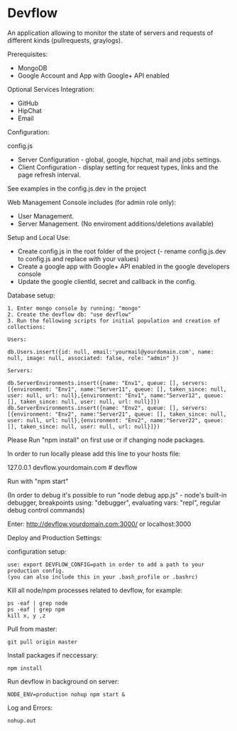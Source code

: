 Devflow
=======

An application allowing to monitor the state of servers and requests of different kinds (pullrequests, graylogs).

Prerequisites:

  * MongoDB
  * Google Account and App with Google+ API enabled 

Optional Services Integration:
  
  * GitHub
  * HipChat
  * Email

Configuration:
  
  config.js

  * Server Configuration - global, google, hipchat, mail and jobs settings.
  * Client Configuration - display setting for request types, links and the page refresh interval.

  See examples in the config.js.dev in the project 

Web Management Console includes (for admin role only):

  * User Management.
  * Server Management. (No enviroment additions/deletions available)

Setup and Local Use: 
  
  * Create config.js in the root folder of the project (- rename config.js.dev to config.js and replace with your values)
  * Create a google app with Google+ API enabled in the google developers console
  * Update the google clientId, secret and callback in the config.

  Database setup:

    1. Enter mongo console by running: "mongo"
    2. Create the devflow db: "use devflow"
    3. Run the following scripts for initial population and creation of collections:

    Users: 

    db.Users.insert({id: null, email:'yourmail@yourdomain.com', name: null, image: null, associated: false, role: "admin" })

    Servers:

    db.ServerEnvironments.insert({name: "Env1", queue: [], servers: [{environment: "Env1", name:"Server11", queue: [], taken_since: null, user: null, url: null},{environment: "Env1", name:"Server12", queue: [], taken_since: null, user: null, url: null}]})
    db.ServerEnvironments.insert({name: "Env2", queue: [], servers: [{environment: "Env2", name:"Server21", queue: [], taken_since: null, user: null, url: null},{environment: "Env2", name:"Server22", queue: [], taken_since: null, user: null, url: null}]})

  Please Run "npm install" on first use or if changing node packages.

  In order to run locally please add this line to your hosts file:
  
  127.0.0.1 devflow.yourdomain.com # devflow

  Run with "npm start"

  (In order to debug it's possible to run "node debug app.js" - node's built-in debugger, breakpoints using: "debugger", evaluating vars: "repl", regular debug control commands)

  Enter: http://devflow.yourdomain.com:3000/ or localhost:3000

Deploy and Production Settings:

  configuration setup:

    use: export DEVFLOW_CONFIG=path in order to add a path to your production config.
    (you can also include this in your .bash_profile or .bashrc)
  
  Kill all node/npm processes related to devflow, for example:

    ps -eaf | grep node
    ps -eaf | grep npm
    kill x, y ,z

  Pull from master:

    git pull origin master

  Install packages if neccessary:

    npm install

  Run devflow in background on server:

    NODE_ENV=production nohup npm start &

  Log and Errors:

    nohup.out
